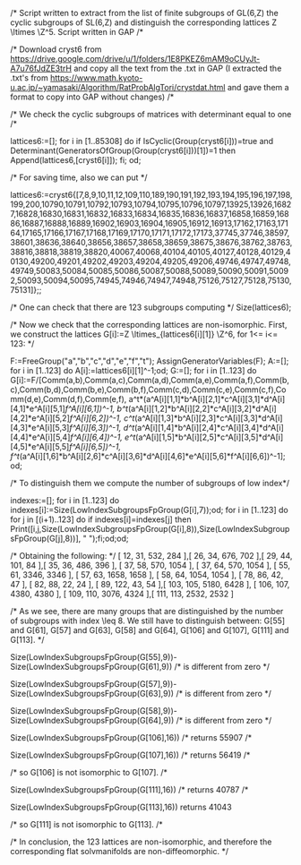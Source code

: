 /* Script written to extract from the list of finite subgroups of GL(6,Z) the cyclic subgroups of SL(6,Z) and distinguish the corresponding lattices Z \ltimes \Z^5. Script written in GAP /*

/* Download cryst6 from https://drive.google.com/drive/u/1/folders/1E8PKEZ6mAM9oCUyJt-A7u76fJdZE3trH and copy all the text from the .txt in GAP (I extracted the .txt's from https://www.math.kyoto-u.ac.jp/~yamasaki/Algorithm/RatProbAlgTori/crystdat.html and gave them a format to copy into GAP without changes) /*

/* We check the cyclic subgroups of matrices with determinant equal to one /*

lattices6:=[];
for i in [1..85308] do if IsCyclic(Group(cryst6[i]))=true and Determinant(GeneratorsOfGroup(Group(cryst6[i]))[1])=1 then Append(lattices6,[cryst6[i]]); fi; od;

/* For saving time, also we can put */ 

lattices6:=cryst6{[7,8,9,10,11,12,109,110,189,190,191,192,193,194,195,196,197,198,199,200,10790,10791,10792,10793,10794,10795,10796,10797,13925,13926,16827,16828,16830,16831,16832,16833,16834,16835,16836,16837,16858,16859,16886,16887,16888,16889,16902,16903,16904,16905,16912,16913,17162,17163,17164,17165,17166,17167,17168,17169,17170,17171,17172,17173,37745,37746,38597,38601,38636,38640,38656,38657,38658,38659,38675,38676,38762,38763,38816,38818,38819,38820,40067,40068,40104,40105,40127,40128,40129,40130,49200,49201,49202,49203,49204,49205,49206,49746,49747,49748,49749,50083,50084,50085,50086,50087,50088,50089,50090,50091,50092,50093,50094,50095,74945,74946,74947,74948,75126,75127,75128,75130,75131]};;

/* One can check that there are 123 subgroups computing */
Size(lattices6);

/* Now we check that the corresponding lattices are non-isomorphic. First, we construct the lattices G[i]:=Z \ltimes_{lattices6[i][1]} \Z^6, for 1<= i<= 123: */

F:=FreeGroup("a","b","c","d","e","f","t");
AssignGeneratorVariables(F);
A:=[];
for i in [1..123] do A[i]:=lattices6[i][1]^-1;od;
G:=[];
for i in [1..123] do G[i]:=F/[Comm(a,b),Comm(a,c),Comm(a,d),Comm(a,e),Comm(a,f),Comm(b,c),Comm(b,d),Comm(b,e),Comm(b,f),Comm(c,d),Comm(c,e),Comm(c,f),Comm(d,e),Comm(d,f),Comm(e,f),
a^t*(a^A[i][1,1]*b^A[i][2,1]*c^A[i][3,1]*d^A[i][4,1]*e^A[i][5,1]*f^A[i][6,1])^-1, 
b^t*(a^A[i][1,2]*b^A[i][2,2]*c^A[i][3,2]*d^A[i][4,2]*e^A[i][5,2]*f^A[i][6,2])^-1, 
c^t*(a^A[i][1,3]*b^A[i][2,3]*c^A[i][3,3]*d^A[i][4,3]*e^A[i][5,3]*f^A[i][6,3])^-1, 
d^t*(a^A[i][1,4]*b^A[i][2,4]*c^A[i][3,4]*d^A[i][4,4]*e^A[i][5,4]*f^A[i][6,4])^-1, 
e^t*(a^A[i][1,5]*b^A[i][2,5]*c^A[i][3,5]*d^A[i][4,5]*e^A[i][5,5]*f^A[i][6,5])^-1,   
f^t*(a^A[i][1,6]*b^A[i][2,6]*c^A[i][3,6]*d^A[i][4,6]*e^A[i][5,6]*f^A[i][6,6])^-1]; od;

/* To distinguish them we compute the number of subgroups of low index*/

indexes:=[];
for i in [1..123] do indexes[i]:=Size(LowIndexSubgroupsFpGroup(G[i],7));od;
for i in [1..123] do
for j in [(i+1)..123] do
if indexes[i]=indexes[j] then Print([i,j,Size(LowIndexSubgroupsFpGroup(G[i],8)),Size(LowIndexSubgroupsFpGroup(G[j],8))], " ");fi;od;od;

/* Obtaining the following: */
[ 12, 31, 532, 284 ],[ 26, 34, 676, 702 ],[ 29, 44, 101, 84 ],[ 35, 36, 486, 396 ], [ 37, 58, 570, 1054 ], [ 37, 64, 570, 1054 ], [ 55, 61, 3346, 3346 ], [ 57, 63, 1658, 1658 ], [ 58, 64, 1054, 1054 ], [ 78, 86, 42, 47 ], [ 82, 88, 22, 24 ], [ 89, 122, 43, 54 ],[ 103, 105, 5180, 6428 ], [ 106, 107, 4380, 4380 ], [ 109, 110, 3076, 4324 ],[ 111, 113, 2532, 2532 ]

/* As we see, there are many groups that are distinguished by the number of subgroups with index \leq 8. We still have to distinguish between:
G[55] and G[61], G[57] and G[63], G[58] and G[64], G[106] and G[107], G[111] and G[113]. */

Size(LowIndexSubgroupsFpGroup(G[55],9))-Size(LowIndexSubgroupsFpGroup(G[61],9)) 
/* is different from zero */

Size(LowIndexSubgroupsFpGroup(G[57],9))-Size(LowIndexSubgroupsFpGroup(G[63],9)) 
/* is different from zero */

Size(LowIndexSubgroupsFpGroup(G[58],9))-Size(LowIndexSubgroupsFpGroup(G[64],9)) 
/* is different from zero */

Size(LowIndexSubgroupsFpGroup(G[106],16)) 
/* returns 55907 /*

Size(LowIndexSubgroupsFpGroup(G[107],16)) 
/* returns 56419 /*

/* so G[106] is not isomorphic to G[107]. /*

Size(LowIndexSubgroupsFpGroup(G[111],16)) 
/* returns 40787 /*

Size(LowIndexSubgroupsFpGroup(G[113],16)) returns 41043

/* so G[111] is not isomorphic to G[113]. /*

/* In conclusion, the 123 lattices are non-isomorphic, and therefore the corresponding flat solvmanifolds are non-diffeomorphic. */



